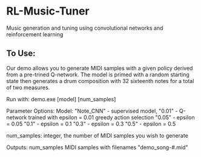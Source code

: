 # RL-Music-Tuner
Music generation and tuning using convolutional networks and reinforcement learning

To Use:
--------
Our demo allows you to generate MIDI samples with a given policy derived from a pre-trined Q-network. The model is primed with a random starting state then generates a drum composition with 32 sixteenth notes for a total of two measures.

Run with: demo.exe [model] [num_samples]

Parameter Options:
  Model: "Note_CNN" - supervised model,
         "0.01" - Q-network trained with epsilon = 0.01 greedy action selection
         "0.05" - epsilon = 0.05
         "0.1" - epsilon = 0.1
         "0.3" - epsilon = 0.3
         "0.5" - epsilon = 0.5
  
  num_samples: integer, the number of MIDI samples you wish to generate

Outputs:
  num_samples MIDI samples with filenames "demo_song-#.mid"
